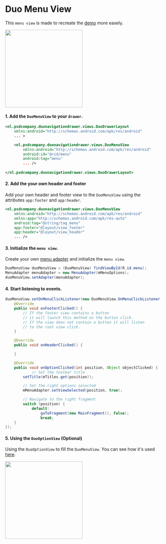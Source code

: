# Duo Menu View

This `menu view` is made to recreate the [demo][1] more easely.

<img src="https://github.com/PSD-Company/duo-navigation-drawer/blob/master/dev/menuView.png" width="250">

#### 1. Add the `DuoMenuView` to your `drawer`.
```xml
<nl.psdcompany.duonavigationdrawer.views.DuoDrawerLayout
    xmlns:android="http://schemas.android.com/apk/res/android"
    ... >

    <nl.psdcompany.duonavigationdrawer.views.DuoMenuView
        xmlns:android="http://schemas.android.com/apk/res/android"
        android:id="@+id/menu"
        android:tag="menu"
        ... />
        
</nl.psdcompany.duonavigationdrawer.views.DuoDrawerLayout>
```

#### 2. Add the your own header and footer

Add your own header and footer view to the `DuoMenuView` using the attributes `app:footer` and `app:header`.

```xml
<nl.psdcompany.duonavigationdrawer.views.DuoMenuView
    xmlns:android="http://schemas.android.com/apk/res/android"
    xmlns:app="http://schemas.android.com/apk/res-auto"
    android:tag="@string/tag_menu"
    app:footer="@layout/view_footer"
    app:header="@layout/view_header"
    ... />
```

#### 3. Initialize the `menu view`.

Create your own [menu adapter][2] and initialize the `menu view`.

```Java
DuoMenuView duoMenuView = (DuoMenuView) findViewById(R.id.menu);
MenuAdapter menuAdapter = new MenuAdapter(mMenuOptions);
duoMenuView.setAdapter(menuAdapter);
```

#### 4. Start listening to events.
```Java
duoMenuView.setOnMenuClickListener(new DuoMenuView.OnMenuClickListener() {
    @Override
    public void onFooterClicked() {
        // If the footer view contains a button
        // it will launch this method on the button click. 
        // If the view does not contain a button it will listen
        // to the root view click.
    }

    @Override
    public void onHeaderClicked() {

    }

    @Override
    public void onOptionClicked(int position, Object objectClicked) {
            // Set the toolbar title
        setTitle(mTitles.get(position));

        // Set the right options selected
        mMenuAdapter.setViewSelected(position, true);

        // Navigate to the right fragment
        switch (position) {
            default:
                goToFragment(new MainFragment(), false);
                break;
    }
});
```

#### 5. Using the `DuoOptionView` (Optional)
Using the `DuoOptionView` to fill the `DuoMenuView`. You can see how it's used [here][2].

<img src="https://github.com/PSD-Company/duo-navigation-drawer/blob/master/dev/optionViews.png" width="250">

[1]: https://github.com/PSD-Company/duo-navigation-drawer/blob/master/README.md#demo
[2]: https://github.com/PSD-Company/duo-navigation-drawer/blob/master/app/src/main/java/nl/psdcompany/duonavigationdrawer/example/MenuAdapter.java
